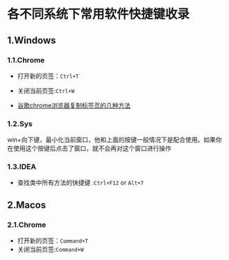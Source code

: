 # 各不同系统下常用软件快捷键收录

## 1.Windows

### 1.1.Chrome

- 打开新的页签：`Ctrl+T`
- 关闭当前页签:`Ctrl+W`

- [谷歌chrome浏览器复制标签页的几种方法](https://blog.csdn.net/superit401/article/details/78505313)



### 1.2.Sys

win+向下键，最小化当前窗口，他和上面的按键一般情况下是配合使用。如果你在使用这个按键后点击了窗口，就不会再对这个窗口进行操作





### 1.3.IDEA

- 查找类中所有方法的快捷键 :`Ctrl+F12`  or `Alt+7`

 



## 2.Macos

### 2.1.Chrome

- 打开新的页签：`Command+T`
- 关闭当前页签:`Command+W`


